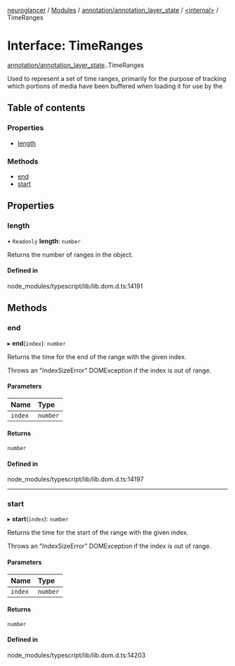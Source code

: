 [neuroglancer](../README.md) / [Modules](../modules.md) / [annotation/annotation\_layer\_state](../modules/annotation_annotation_layer_state.md) / [<internal\>](../modules/annotation_annotation_layer_state._internal_.md) / TimeRanges

# Interface: TimeRanges

[annotation/annotation_layer_state](../modules/annotation_annotation_layer_state.md).[<internal>](../modules/annotation_annotation_layer_state._internal_.md).TimeRanges

Used to represent a set of time ranges, primarily for the purpose of tracking which portions of media have been buffered when loading it for use by the <audio> and <video> elements.

## Table of contents

### Properties

- [length](annotation_annotation_layer_state._internal_.TimeRanges.md#length)

### Methods

- [end](annotation_annotation_layer_state._internal_.TimeRanges.md#end)
- [start](annotation_annotation_layer_state._internal_.TimeRanges.md#start)

## Properties

### length

• `Readonly` **length**: `number`

Returns the number of ranges in the object.

#### Defined in

node_modules/typescript/lib/lib.dom.d.ts:14191

## Methods

### end

▸ **end**(`index`): `number`

Returns the time for the end of the range with the given index.

Throws an "IndexSizeError" DOMException if the index is out of range.

#### Parameters

| Name | Type |
| :------ | :------ |
| `index` | `number` |

#### Returns

`number`

#### Defined in

node_modules/typescript/lib/lib.dom.d.ts:14197

___

### start

▸ **start**(`index`): `number`

Returns the time for the start of the range with the given index.

Throws an "IndexSizeError" DOMException if the index is out of range.

#### Parameters

| Name | Type |
| :------ | :------ |
| `index` | `number` |

#### Returns

`number`

#### Defined in

node_modules/typescript/lib/lib.dom.d.ts:14203
